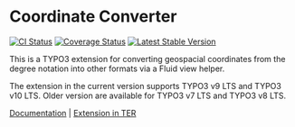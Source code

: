 # Coordinate Converter

[![CI Status](https://github.com/brotkrueml/byt_coordconverter/workflows/CI/badge.svg?branch=master)](https://github.com/brotkrueml/byt_coordconverter/actions?query=workflow%3ACI)
[![Coverage Status](https://coveralls.io/repos/github/brotkrueml/byt_coordconverter/badge.svg?branch=master)](https://coveralls.io/github/brotkrueml/byt_coordconverter?branch=master)
[![Latest Stable Version](https://poser.pugx.org/brotkrueml/coordconverter/v/stable)](https://packagist.org/packages/brotkrueml/coordconverter)

This is a TYPO3 extension for converting geospacial coordinates from the degree notation into other formats via a Fluid view helper.

The extension in the current version supports TYPO3 v9 LTS and TYPO3 v10 LTS.
Older version are available for TYPO3 v7 LTS and TYPO3 v8 LTS.

[Documentation](https://docs.typo3.org/p/brotkrueml/coordconverter/master/en-us/) |
[Extension in TER](https://extensions.typo3.org/extension/byt_coordconverter/)
